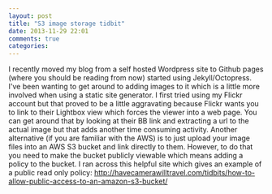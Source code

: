 ```yaml
---
layout: post
title: "S3 image storage tidbit"
date: 2013-11-29 22:01
comments: true
categories: 
---
```

I recently moved my blog from a self hosted Wordpress site to Github pages (where you should be reading from now) started using Jekyll/Octopress.  I've been wanting to get around to adding images to it which is a little more involved when using a static site generator. I first tried using my Flickr account but that proved to be a little aggravating because Flickr wants you to link to their Lightbox view which forces the viewer into a web page.  You can get around that by looking at their BB link and extracting a url to the actual image but that adds another time consuming activity.  Another alternative (if you are familiar with the AWS) is to just upload your image files into an AWS S3 bucket and link directly to them.  However, to do that you need to make the bucket publicly viewable which means adding a policy to the bucket.  I ran across this helpful site which gives an example of a public read only policy:  http://havecamerawilltravel.com/tidbits/how-to-allow-public-access-to-an-amazon-s3-bucket/

